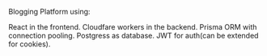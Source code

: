 Blogging Platform using:

React in the frontend.
Cloudfare workers in the backend.
Prisma ORM with connection pooling.
Postgress as database.
JWT for auth(can be extended for cookies).
